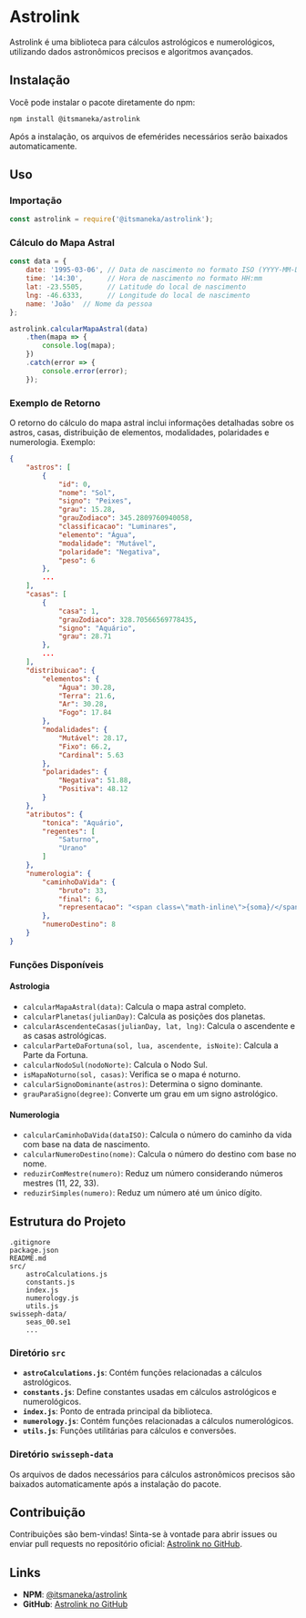 # Astrolink

Astrolink é uma biblioteca para cálculos astrológicos e numerológicos, utilizando dados astronômicos precisos e algoritmos avançados.

## Instalação

Você pode instalar o pacote diretamente do npm:

```bash
npm install @itsmaneka/astrolink
```

Após a instalação, os arquivos de efemérides necessários serão baixados automaticamente.

## Uso

### Importação

```javascript
const astrolink = require('@itsmaneka/astrolink');
```

### Cálculo do Mapa Astral

```javascript
const data = {
    date: '1995-03-06', // Data de nascimento no formato ISO (YYYY-MM-DD)
    time: '14:30',      // Hora de nascimento no formato HH:mm
    lat: -23.5505,      // Latitude do local de nascimento
    lng: -46.6333,      // Longitude do local de nascimento
    name: 'João'  // Nome da pessoa
};

astrolink.calcularMapaAstral(data)
    .then(mapa => {
        console.log(mapa);
    })
    .catch(error => {
        console.error(error);
    });
```

### Exemplo de Retorno

O retorno do cálculo do mapa astral inclui informações detalhadas sobre os astros, casas, distribuição de elementos, modalidades, polaridades e numerologia. Exemplo:

```json
{
    "astros": [
        {
            "id": 0,
            "nome": "Sol",
            "signo": "Peixes",
            "grau": 15.28,
            "grauZodiaco": 345.2809760940058,
            "classificacao": "Luminares",
            "elemento": "Água",
            "modalidade": "Mutável",
            "polaridade": "Negativa",
            "peso": 6
        },
        ...
    ],
    "casas": [
        {
            "casa": 1,
            "grauZodiaco": 328.70566569778435,
            "signo": "Aquário",
            "grau": 28.71
        },
        ...
    ],
    "distribuicao": {
        "elementos": {
            "Água": 30.28,
            "Terra": 21.6,
            "Ar": 30.28,
            "Fogo": 17.84
        },
        "modalidades": {
            "Mutável": 28.17,
            "Fixo": 66.2,
            "Cardinal": 5.63
        },
        "polaridades": {
            "Negativa": 51.88,
            "Positiva": 48.12
        }
    },
    "atributos": {
        "tonica": "Aquário",
        "regentes": [
            "Saturno",
            "Urano"
        ]
    },
    "numerologia": {
        "caminhoDaVida": {
            "bruto": 33,
            "final": 6,
            "representacao": "<span class=\"math-inline\">{soma}/</span>{reduzido}"
        },
        "numeroDestino": 8
    }
}
```

### Funções Disponíveis

#### Astrologia

- `calcularMapaAstral(data)`: Calcula o mapa astral completo.
- `calcularPlanetas(julianDay)`: Calcula as posições dos planetas.
- `calcularAscendenteCasas(julianDay, lat, lng)`: Calcula o ascendente e as casas astrológicas.
- `calcularParteDaFortuna(sol, lua, ascendente, isNoite)`: Calcula a Parte da Fortuna.
- `calcularNodoSul(nodoNorte)`: Calcula o Nodo Sul.
- `isMapaNoturno(sol, casas)`: Verifica se o mapa é noturno.
- `calcularSignoDominante(astros)`: Determina o signo dominante.
- `grauParaSigno(degree)`: Converte um grau em um signo astrológico.

#### Numerologia

- `calcularCaminhoDaVida(dataISO)`: Calcula o número do caminho da vida com base na data de nascimento.
- `calcularNumeroDestino(nome)`: Calcula o número do destino com base no nome.
- `reduzirComMestre(numero)`: Reduz um número considerando números mestres (11, 22, 33).
- `reduzirSimples(numero)`: Reduz um número até um único dígito.

## Estrutura do Projeto

```
.gitignore
package.json
README.md
src/
    astroCalculations.js
    constants.js
    index.js
    numerology.js
    utils.js
swisseph-data/
    seas_00.se1
    ...
```

### Diretório `src`

- **`astroCalculations.js`**: Contém funções relacionadas a cálculos astrológicos.
- **`constants.js`**: Define constantes usadas em cálculos astrológicos e numerológicos.
- **`index.js`**: Ponto de entrada principal da biblioteca.
- **`numerology.js`**: Contém funções relacionadas a cálculos numerológicos.
- **`utils.js`**: Funções utilitárias para cálculos e conversões.

### Diretório `swisseph-data`

Os arquivos de dados necessários para cálculos astronômicos precisos são baixados automaticamente após a instalação do pacote.

## Contribuição

Contribuições são bem-vindas! Sinta-se à vontade para abrir issues ou enviar pull requests no repositório oficial: [Astrolink no GitHub](https://github.com/itsManeka/astrolink).


## Links

- **NPM**: [@itsmaneka/astrolink](https://www.npmjs.com/package/@itsmaneka/astrolink)
- **GitHub**: [Astrolink no GitHub](https://github.com/itsManeka/astrolink)
